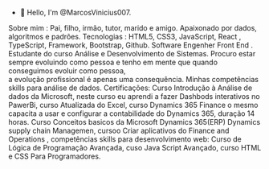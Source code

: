 - 👋 Hello, I'm @MarcosVinicius007.
  
Sobre mim : Pai, filho, irmão, tutor, marido e amigo. Apaixonado por  dados, algoritmos e padrões.
Tecnologias :
HTML5,
CSS3,
JavaScript,
React ,
TypeScript,
Framework,
Bootstrap, 
Github.
Software Engenher Front End . 
Estudante do curso Análise e Desenvolvimento de Sistemas. 
Procuro estar  sempre evoluindo como pessoa e tenho em mente que quando conseguimos evoluir como pessoa,  
a evolução profissional é apenas uma consequência. 
Minhas competências skills para análise de dados.
Certificações:
Curso Introdução à Análise de dados da Microsoft, neste curso eu aprendi a fazer Dashbods interativos no PawerBi, 
curso Atualizada do Excel,
curso Dynamics 365 Finance o mesmo capacita a usar e configurar a contabilidade do Dynamics 365, duração 14 horas.
Curso Conceitos basicos da Microsoft Dynamics 365(ERP) Dynamics supply chain Managemen,
cursoo Criar aplicativos do Finance and Operations ,
competências skills para desenvolvimento web:
Curso de Lógica de Programação Avançada,
cuso Java Script Avançado,
curso HTML e CSS Para Programadores.
